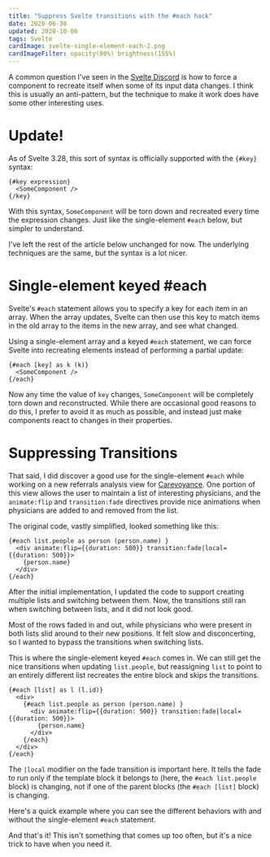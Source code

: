 ```yaml
---
title: "Suppress Svelte transitions with the #each hack"
date: 2020-06-30
updated: 2020-10-06
tags: Svelte
cardImage: svelte-single-element-each-2.png
cardImageFilter: opacity(80%) brightness(155%)
---
```


A common question I've seen in the [Svelte Discord](https://svelte.dev/chat) is how to force a component to recreate itself when some of its input data changes. I think this is usually an anti-pattern, but the technique to make it work does have some other interesting uses.


# Update!

As of Svelte 3.28, this sort of syntax is officially supported with the `{#key}` syntax:

```svelte
{#key expression}
  <SomeComponent />
{/key}
```

With this syntax, `SomeComponent` will be torn down and recreated every time the expression changes. Just like the single-element `#each` below, but simpler to understand.

I've left the rest of the article below unchanged for now. The underlying techniques are the same, but the syntax is a lot nicer.

# Single-element keyed #each

Svelte's `#each` statement allows you to specify a key for each item in an array. When the array updates, Svelte can then use this key to match items in the old array to the items in the new array, and see what changed.

Using a single-element array and a keyed `#each` statement, we can force Svelte into recreating elements instead of performing a partial update:

```svelte
{#each [key] as k (k)}
  <SomeComponent />
{/each}
```

Now any time the value of `key` changes, `SomeComponent` will be completely torn down and reconstructed. While there are occasional good reasons to do this, I prefer to avoid it as much as possible, and instead just make components react to changes in their properties.

# Suppressing Transitions

That said, I did discover a good use for the single-element `#each` while working on a new referrals analysis view for [Carevoyance](https://www.carevoyance.com/). One portion of this view allows the user to maintain a list of interesting physicians, and the `animate:flip` and `transition:fade` directives provide nice animations when physicians are added to and removed from the list.

The original code, vastly simplified, looked something like this:

```svelte
{#each list.people as person (person.name) }
  <div animate:flip={{duration: 500}} transition:fade|local={{duration: 500}}>
    {person.name}
  </div>
{/each}
```

After the initial implementation, I updated the code to support creating multiple lists and switching between them. Now, the transitions still ran when switching between lists, and it did not look good.

Most of the rows faded in and out, while physicians who were present in both lists slid around to their new positions. It felt slow and disconcerting, so I wanted to bypass the transitions when switching lists.

This is where the single-element keyed `#each` comes in. We can still get the nice transitions when updating `list.people`, but reassigning `list` to point to an entirely different list recreates the entire block and skips the transitions.

```svelte
{#each [list] as l (l.id)}
  <div>
    {#each list.people as person (person.name) }
      <div animate:flip={{duration: 500}} transition:fade|local={{duration: 500}}>
        {person.name}
      </div>
    {/each}
  </div>
{/each}
```

The `|local` modifier on the fade transition is important here. It tells the fade to run only if the template block it belongs to (here, the `#each list.people` block) is changing, not if one of the parent blocks (the `#each [list]` block) is changing.

Here's a quick example where you can see the different behaviors with and without the single-element `#each` statement.

<div data-component="PostReplSingleElementEach"></div>

And that's it! This isn't something that comes up too often, but it's a nice trick to have when you need it.
